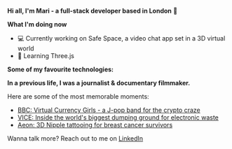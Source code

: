 **Hi all, I'm Mari - a full-stack developer based in London** 🦄

**What I'm doing now**
- 💻 Currently working on Safe Space, a video chat app set in a 3D virtual world
- 🌱 Learning Three.js

**Some of my favourite technologies:**

**In a previous life, I was a journalist & documentary filmmaker.** 

Here are some of the most memorable moments:
- [BBC: Virtual Currency Girls - a J-pop band for the crypto craze](https://www.bbc.com/worklife/article/20180126-a-j-pop-band-for-the-crypto-craze)
- [VICE: Inside the world's biggest dumping ground for electronic waste](https://www.vice.com/en/article/4x3emg/inside-the-worlds-biggest-e-waste-dump)
- [Aeon: 3D Nipple tattooing for breast cancer survivors](https://aeon.co/videos/after-katies-double-mastectomy-claire-can-help-with-3d-nipple-tattoos)

Wanna talk more? Reach out to me on [LinkedIn](https://www.linkedin.com/in/shibatamari/)



